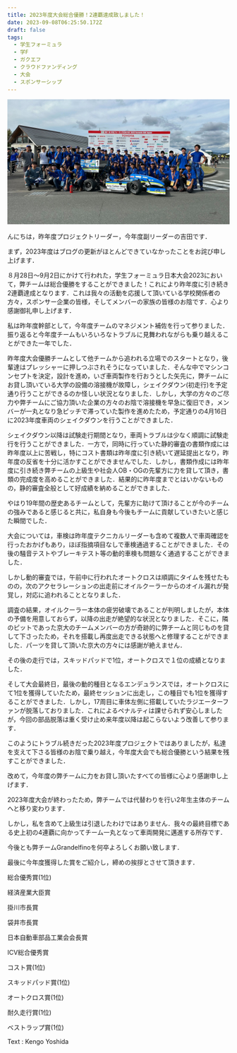 ```yaml
---
title: 2023年度大会総合優勝！2連覇達成致しました！
date: 2023-09-08T06:25:50.172Z
draft: false
tags:
  - 学生フォーミュラ
  - 学F
  - ガクエフ
  - クラウドファンディング
  - 大会
  - スポンサーシップ
---
```

![](img_8707.jpg)

んにちは，昨年度プロジェクトリーダー，今年度副リーダーの吉田です．

まず，2023年度はブログの更新がほとんどできていなかったことをお詫び申し上げます．

８月28日～9月2日にかけて行われた，学生フォーミュラ日本大会2023において，弊チームは総合優勝をすることができました！これにより昨年度に引き続き2連覇達成となります．これは我々の活動を応援して頂いている学校関係者の方々，スポンサー企業の皆様，そしてメンバーの家族の皆様のお陰です．心より感謝御礼申し上げます．

私は昨年度幹部として，今年度チームのマネジメント補佐を行って参りました．振り返ると今年度チームもいろいろなトラブルに見舞われながらも乗り越えることができた一年でした．

昨年度大会優勝チームとして他チームから追われる立場でのスタートとなり，後輩達はプレッシャーに押しつぶされそうになっていました．そんな中でマシンコンセプトを決定，設計を進め，いざ車両製作を行おうとした矢先に，弊チームにお貸し頂いている大学の設備の溶接機が故障し，シェイクダウン(初走行)を予定通り行うことができるのか怪しい状況となりました．しかし，大学の方々のご尽力や弊チームにご協力頂いた企業の方々のお陰で溶接機を早急に復旧でき，メンバーが一丸となり急ピッチで滞っていた製作を進めたため，予定通りの4月16日に2023年度車両のシェイクダウンを行うことができました．

シェイクダウン以降は試験走行期間となり，車両トラブルは少なく順調に試験走行を行うことができました．一方で，同時に行っていた静的審査の書類作成には昨年度以上に苦戦し，特にコスト書類は昨年度に引き続いて遅延提出となり，昨年度の反省を十分に活かすことができませんでした．しかし，書類作成には昨年度に引き続き弊チームの上級生や社会人OB・OGの先輩方に力を貸して頂き，書類の完成度を高めることができました．結果的に昨年度までとはいかないものの，静的審査全般として好成績を納めることができました．

やはり19年間の歴史あるチームとして，先輩方に助けて頂けることが今のチームの強みであると感じると共に，私自身も今後もチームに貢献していきたいと感じた瞬間でした．

大会については，車検は昨年度テクニカルリーダーも含めて複数人で車両確認を行ったおかげもあり，ほぼ指摘項目なしで車検通過することができました．その後の騒音テストやブレーキテスト等の動的車検も問題なく通過することができました．

しかし動的審査では，午前中に行われたオートクロスは順調にタイムを残せたものの，次のアクセラレーションの出走前にオイルクーラーからのオイル漏れが発覚し，対応に追われることとなりました．

調査の結果，オイルクーラー本体の疲労破壊であることが判明しましたが，本体の予備を用意しておらず，以降の出走が絶望的な状況となりました．そこに，隣のピットであった京大のチームメンバーの方が奇跡的に弊チームと同じものを貸して下さったため，それを搭載し再度出走できる状態へと修理することができました．パーツを貸して頂いた京大の方々には感謝が絶えません．

その後の走行では，スキッドパッドで1位，オートクロスで１位の成績となりました．

そして大会最終日，最後の動的種目となるエンデュランスでは，オートクロスにて1位を獲得していたため，最終セッションに出走し，この種目でも1位を獲得することができました．しかし，17周目に車体左側に搭載していたラジエーターファンが脱落しておりました．これによるペナルティは課せられず安心しましたが，今回の部品脱落は重く受け止め来年度以降は起こらないよう改善して参ります．

このようにトラブル続きだった2023年度プロジェクトではありましたが，私達を支えて下さる皆様のお陰で乗り越え，今年度大会でも総合優勝という結果を残すことができました．

改めて，今年度の弊チームに力をお貸し頂いたすべての皆様に心より感謝申し上げます．

2023年度大会が終わったため，弊チームでは代替わりを行い2年生主体のチームへと移り変わります．

しかし，私を含めて上級生は引退したわけではありません．我々の最終目標である史上初の4連覇に向かってチーム一丸となって車両開発に邁進する所存です．

今後とも弊チームGrandelfinoを何卒よろしくお願い致します．

最後に今年度獲得した賞をご紹介し，締めの挨拶とさせて頂きます．

総合優秀賞(1位)

経済産業大臣賞

掛川市長賞

袋井市長賞

日本自動車部品工業会会長賞

ICV総合優秀賞

コスト賞(1位)

スキッドパッド賞(1位)

オートクロス賞(1位)

耐久走行賞(1位)

ベストラップ賞(1位)

Text : Kengo Yoshida
